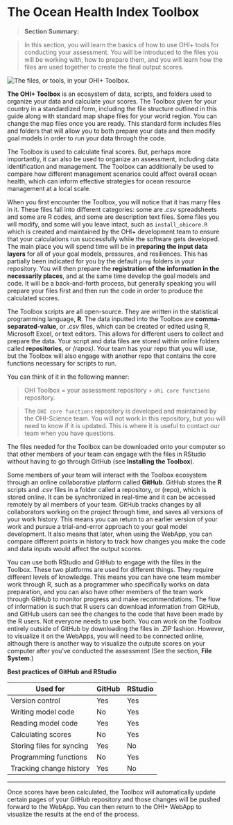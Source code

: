 # The Ocean Health Index Toolbox

>**Section Summary:**

>In this section, you will learn the basics of how to use OHI+ tools for conducting your assessment. You will be introduced to the files you will be working with, how to prepare them, and you will learn how the files are used together to create the final output scores.

![The files, or tools, in your OHI+ Toolbox.](https://docs.google.com/drawings/d/1Lp5qlIgEj32HJpRtqcCwPsQmz4LBqJBVhPk8N0yT2cY/pub?w=960&h=800)

**The OHI+ Toolbox** is an ecosystem of data, scripts, and folders used to organize your data and calculate your scores. The Toolbox given for your country in a standardized form, including the file structure outlined in this guide along with standard map shape files for your world region. You can change the map files once you are ready. This standard form includes files and folders that will allow you to both prepare your data and then modify goal models in order to run your data through the code.

The Toolbox is used to calculate final scores. But, perhaps more importantly, it can also be used to organize an assessment, including data identification and management.  The Toolbox can additionally be used to compare how different management scenarios could affect overall ocean health, which can inform effective strategies for ocean resource management at a local scale.

When you first encounter the Toolbox, you will notice that it has many files in it. These files fall into different categories: some are *.csv* spreadsheets and some are R codes, and some are description text files. Some files you will modify, and some will you leave intact, such as `install_ohicore.R` which is created and maintained by the OHI+ development team to ensure that your calculations run successfully while the software gets developed. The main place you will spend time will be in **preparing the input data layers** for all of your goal models, pressures, and resiliences. This has partially been indicated for you by the default `prep` folders in your repository. You will then prepare the **registration of the information in the necessarily places**, and at the same time develop the goal models and code. It will be a back-and-forth process, but generally speaking you will prepare your files first and then run the code in order to produce the calculated scores.

The Toolbox scripts are all open-source. They are written in the statistical programming language, **R**. The data inputted into the Toolbox are **comma-separated-value**, or *.csv* files, which can be created or edited using R, Microsoft Excel, or text editors. This allows for different users to collect and prepare the data. Your script and data files are stored within online folders called **repositories**, or *(repos)*. Your team has your repo that you will use, but the Toolbox will also engage with another repo that contains the core functions necessary for scripts to run.

You can think of it in the following manner:

> OHI Toolbox = your assessment repository + `ohi core functions` repository.

> The `OHI core functions` repository is developed and maintained by the OHI-Science team. You will not work in this repository, but you will need to know if it is updated. This is where it is useful to contact our team when you have questions.

The files needed for the Toolbox can be downloaded onto your computer so that other members of your team can engage with the files in RStudio without having to go through GitHub (see **Installing the Toolbox**).

Some members of your team will interact with the Toolbox ecosystem through an online collaborative platform called **GitHub**. GitHub stores the **R** scripts and *.csv* files in a folder called a repository, or (repo), which is stored online. It can be synchronized in real-time and it can be accessed remotely by all members of your team. GitHub tracks changes by all collaborators working on the project through time, and saves all versions of your work history. This means you can return to an earlier version of your work and pursue a trial-and-error approach to your goal model development. It also means that later, when using the WebApp, you can compare different points in history to track how changes you make the code and data inputs would affect the output scores.

You can use both RStudio and GitHub to engage with the files in the Toolbox. These two platforms are used for different things. They require different levels of knowledge. This means you can have one team member work through R, such as a programmer who specifically works on data preparation, and you can also have other members of the team work through GitHub to monitor progress and make recommendations. The flow of information is such that R users can download information from GitHub, and GitHub users can see the changes to the code that have been made by the R users. Not everyone needs to use both. You can work on the Toolbox entirely outside of GitHub by downloading the files in .ZIP fashion. However, to visualize it on the WebApps, you will need to be connected online, although there is another way to visualize the outpute scores on your computer after you've conducted the assessment (See the section, **File System**.)

**Best practices of GitHub and RStudio**

| Used for | GitHub | RStudio |
|-----|-------|------|
| Version control | Yes | Yes |
| Writing model code| No | Yes
| Reading model code | Yes | Yes |
| Calculating scores | No | Yes |
| Storing files for syncing | Yes | No
| Programming functions | No | Yes |
| Tracking change history | Yes | No |

***

Once scores have been calculated, the Toolbox will automatically update certain pages of your GitHub repository and those changes will be pushed forward to the WebApp. You can then return to the OHI+ WebApp to visualize the results at the end of the process.
